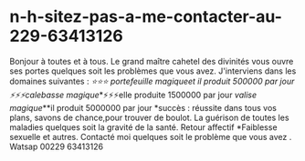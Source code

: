 # n-h-sitez-pas-a-me-contacter-au-229-63413126
Bonjour à toutes et à tous. Le grand maître cahetel des divinités vous ouvre ses portes quelques soit les problèmes que vous avez. J'interviens dans les domaines suivantes : *⭐⭐⭐  portefeuille magiqueet il produit 500000 par jour *⚡⚡⚡calebasse magique***⚡⚡⚡elle produite 1500000 par jour  *valise magique***il produit 5000000 par jour *succès : réussite dans tous vos plans, savons de chance,pour trouver de boulot. La guérison de toutes les maladies quelques soit la gravité de la santé. Retour affectif *Faiblesse sexuelle et autres. Contacté moi quelques soit le problème que vous avez . Watsap 00229 63413126
